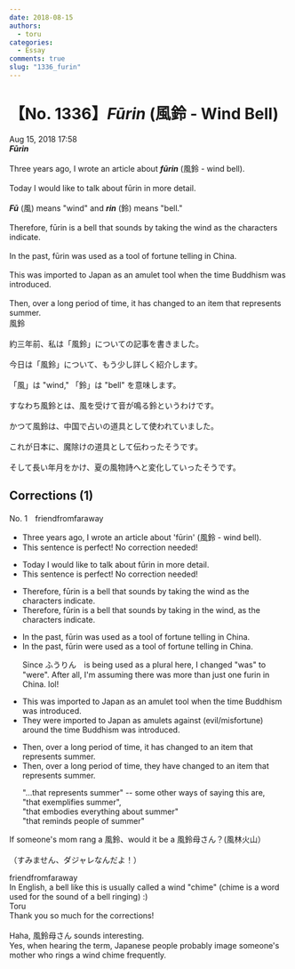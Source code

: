 ```yaml
---
date: 2018-08-15
authors:
  - toru
categories:
  - Essay
comments: true
slug: "1336_furin"
---
```


# 【No. 1336】<strong><em>Fūrin</strong></em> (風鈴 - Wind Bell)
<div class="date">Aug 15, 2018 17:58</div>
<div id="post"><div id="body_show_ori">
<strong><em>Fūrin</strong></em><br/><br/>Three years ago, I wrote an article about <strong><em>fūrin</em></strong> (風鈴 - wind bell).<br/><br/>Today I would like to talk about fūrin in more detail.<br/><br/><strong><em>Fū</em></strong> (風) means "wind" and <strong><em>rin</em></strong> (鈴) means "bell."<br/><br/>Therefore, fūrin is a bell that sounds by taking the wind as the characters indicate.<br/><br/>In the past, fūrin was used as a tool of fortune telling in China.<br/><br/>This was imported to Japan as an amulet tool when the time Buddhism was introduced.<br/><br/>Then, over a long period of time, it has changed to an item that represents summer.
</div></div>

<!-- more -->

<div id="post_ja"><div id="body_show_mo">
風鈴<br/><br/>約三年前、私は「風鈴」についての記事を書きました。<br/><br/>今日は「風鈴」について、もう少し詳しく紹介します。<br/><br/>「風」は "wind," 「鈴」は "bell" を意味します。<br/><br/>すなわち風鈴とは、風を受けて音が鳴る鈴というわけです。<br/><br/>かつて風鈴は、中国で占いの道具として使われていました。<br/><br/>これが日本に、魔除けの道具として伝わったそうです。<br/><br/>そして長い年月をかけ、夏の風物詩へと変化していったそうです。
</div></div>

## Corrections (1)
<div id="block"><div class="first_name"> No. 1　<span class="just_name">friendfromfaraway</span></div><div id="block2">
<ul class="correction_field">
<li class="incorrect">Three years ago, I wrote an article about 'fūrin' (風鈴 - wind bell).</li>
<li class="corrected perfect">This sentence is perfect! No correction needed!</li>
</ul>
<ul class="correction_field">
<li class="incorrect">Today I would like to talk about fūrin in more detail.</li>
<li class="corrected perfect">This sentence is perfect! No correction needed!</li>
</ul>
<ul class="correction_field">
<li class="incorrect">Therefore, fūrin is a bell that sounds by taking the wind as the characters indicate.</li>
<li class="corrected correct">
Therefore, fūrin is a bell that sounds by taking <span class="f_blue">in </span>the wind, as the characters indicate.
</li>
</ul>
<ul class="correction_field">
<li class="incorrect">In the past, fūrin was used as a tool of fortune telling in China.</li>
<li class="corrected correct">
In the past, fūrin <span class="f_blue">were </span>used as a tool of fortune telling in China.
<p class="correction_comment">Since ふうりん　is being used as a plural here, I changed "was" to "were". After all, I'm assuming there was more than just one furin in China. lol!</p>
</li>
</ul>
<ul class="correction_field">
<li class="incorrect">This was imported to Japan as an amulet tool when the time Buddhism was introduced.</li>
<li class="corrected correct">
<span class="f_blue">They were </span>imported to Japan as amulet<span class="f_blue">s against (</span>evil/misfortune) <span class="f_blue">around </span>the time Buddhism was introduced.
</li>
</ul>
<ul class="correction_field">
<li class="incorrect">Then, over a long period of time, it has changed to an item that represents summer.</li>
<li class="corrected correct">
Then, over a long period of time, they <span class="f_blue">have </span>changed to an item that represents summer.
<p class="correction_comment">"...that represents summer" -- some other ways of saying this are, <br/>"that exemplifies summer", <br/>"that embodies everything about summer"<br/>"that reminds people of summer"</p>
</li>
</ul>
<p class="comment_small">
 If someone's mom rang a 風鈴、would it be a 風鈴母さん？(風林火山）
 <br/>
 <br/>
 （すみません、ダジャレなんだよ！）
</p>

</div><div class="name"><span class="just_name">friendfromfaraway</span><br>
In English, a bell like this is usually called a wind "chime" (chime is a word used for the sound of a bell ringing) :)
</div>
<div class="name"><span class="just_name">Toru</span><br>
Thank you so much for the corrections!<br/><br/>Haha, 風鈴母さん sounds interesting.<br/>Yes, when hearing the term, Japanese people probably image someone's mother who rings a wind chime frequently.
</div>
</div>
